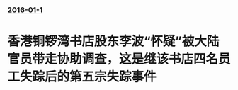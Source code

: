 ### [2016-01-1](/news/2016/01/1/index.md)

##### 
# 香港铜锣湾书店股东李波“怀疑”被大陆官员带走协助调查，这是继该书店四名员工失踪后的第五宗失踪事件



